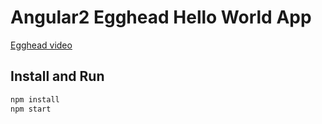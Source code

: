 # Angular2 Egghead Hello World App

[Egghead video](https://egghead.io/lessons/angular-2-say-hello-world-to-angular-2?series=angular-2-fundamentals)

## Install and Run

```bash
npm install
npm start
```
